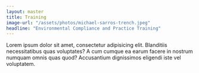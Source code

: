 ```yaml
---
layout: master
title: Training
image-url: "/assets/photos/michael-sarros-trench.jpeg"
headline: "Environmental Compliance and Practice Training"
---
```

Lorem ipsum dolor sit amet, consectetur adipisicing elit. Blanditiis necessitatibus quas voluptates? A cum cumque ea earum facere in nostrum numquam omnis quas quod? Accusantium dignissimos eligendi iste vel voluptatem.
